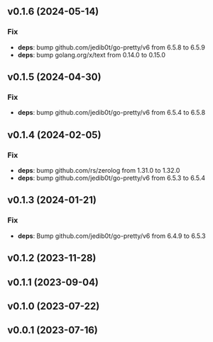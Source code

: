 ## v0.1.6 (2024-05-14)

### Fix

- **deps**: bump github.com/jedib0t/go-pretty/v6 from 6.5.8 to 6.5.9
- **deps**: bump golang.org/x/text from 0.14.0 to 0.15.0

## v0.1.5 (2024-04-30)

### Fix

- **deps**: bump github.com/jedib0t/go-pretty/v6 from 6.5.4 to 6.5.8

## v0.1.4 (2024-02-05)

### Fix

- **deps**: bump github.com/rs/zerolog from 1.31.0 to 1.32.0
- **deps**: bump github.com/jedib0t/go-pretty/v6 from 6.5.3 to 6.5.4

## v0.1.3 (2024-01-21)

### Fix

- **deps**: Bump github.com/jedib0t/go-pretty/v6 from 6.4.9 to 6.5.3

## v0.1.2 (2023-11-28)

## v0.1.1 (2023-09-04)

## v0.1.0 (2023-07-22)

## v0.0.1 (2023-07-16)
